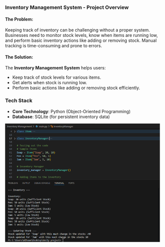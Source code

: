 ### **Inventory Management System - Project Overview**

#### **The Problem:**
Keeping track of inventory can be challenging without a proper system. Businesses need to monitor stock levels, know when items are running low, and perform basic inventory actions like adding or removing stock. Manual tracking is time-consuming and prone to errors.

#### **The Solution:**
The **Inventory Management System** helps users:
- Keep track of stock levels for various items.
- Get alerts when stock is running low.
- Perform basic actions like adding or removing stock efficiently.

### **Tech Stack**

- **Core Technology**: Python (Object-Oriented Programming)
- **Database**: SQLite (for persistent inventory data)

![Inventory Management Demo](images/inventoryManager.png "Demo of Inventory stock management")